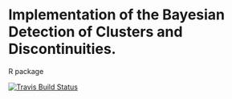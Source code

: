 # Implementation of the Bayesian Detection of Clusters and Discontinuities.
R package


[![Travis Build Status](https://travis-ci.org/leandromineti/gbdcd.svg?branch=master)](https://travis-ci.org/leandromineti/gbdcd)
